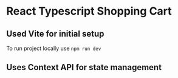 # React Typescript Shopping Cart

## Used Vite for initial setup
To run project locally use  `npm run dev`

## Uses Context API for state management
